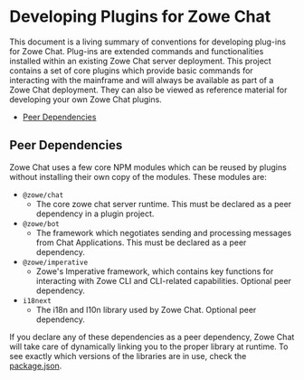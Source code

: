 # Developing Plugins for Zowe Chat

This document is a living summary of conventions for developing plug-ins for Zowe Chat. Plug-ins are extended commands and functionalities installed within an existing Zowe Chat server deployment. This project contains a set of core plugins which provide basic commands for interacting with the mainframe and will always be available as part of a Zowe Chat deployment. They can also be viewed as reference material for developing your own Zowe Chat plugins.

- [Peer Dependencies](#peer-dependencies)

## Peer Dependencies

Zowe Chat uses a few core NPM modules which can be reused by plugins without installing their own copy of the modules. These modules are:

- `@zowe/chat`
  - The core zowe chat server runtime. This must be declared as a peer dependency in a plugin project.
- `@zowe/bot`
  - The framework which negotiates sending and processing messages from Chat Applications. This must be declared as a peer dependency.
- `@zowe/imperative`
  - Zowe's Imperative framework, which contains key functions for interacting with Zowe CLI and CLI-related capabilities. Optional peer dependency.
- `i18next`
  - The i18n and l10n library used by Zowe Chat. Optional peer dependency.

If you declare any of these dependencies as a peer dependency, Zowe Chat will take care of dynamically linking you to the proper library at runtime. To see exactly which versions of the libraries are in use, check the [package.json](../packages/chat/package.json).
